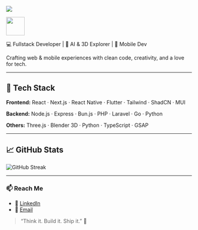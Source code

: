 <p align="tengah"> 
  <img src="https://capsule-render.vercel.app/api?text=Hi Everyone!🕹️&animation=fadeIn&type=waving&color=gradient&height=100"/> 
</p>
<a href="https://www.instagram.com/thepiyushmalhotra/">   <img height="50" src=" https://user-images.githubusercontent.com/46517096/166974368-9798f39f-1f46-499c-b14e-81f0a3f83a06.png "/> </a>


💻 Fullstack Developer | 🤖 AI & 3D Explorer | 📱 Mobile Dev

Crafting web & mobile experiences with clean code, creativity, and a love for tech.

---

## 🧰 Tech Stack

**Frontend:** React · Next.js · React Native · Flutter · Tailwind · ShadCN · MUI  

**Backend:** Node.js · Express · Bun.js · PHP · Laravel · Go  · Python  

**Others:** Three.js · Blender 3D · Python · TypeScript · GSAP 

---

## 📈 GitHub Stats
![GitHub Streak](https://github-readme-streak-stats.herokuapp.com/?user=septiandr&theme=radical)

---

### 📫 Reach Me

- 💼 [LinkedIn](https://www.linkedin.com/in/septiandr/)
- 📧 [Email](mailto:sdwirisanggalih@gmail.com)

> “Think it. Build it. Ship it.” 🚀
